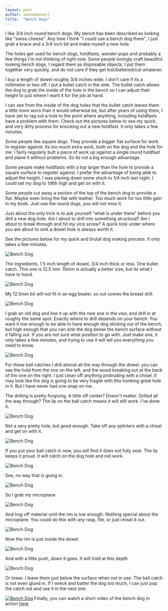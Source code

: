 ```yaml
---
layout: post
author: seanodonnell
title:  "Bench Dogs"
---
```


I like 3/4 inch round bench dogs. My bench has been described as looking like "swiss cheese". Any time I think "I could use a bench dog there", I just grab a brace and a 3/4 inch bit and make myself a new hole.

The holes get used for bench dogs, holdfasts, wonder pups and probably a few things I'm not thinking of right now. Some people lovingly craft beautiful looking bench dogs. I regard them as disposable objects. I put them together very quickly, and do not care if they get lost/battered/cut whatever.

I buy a length of dowel roughly 3/4 inches wide. I don't care if its a millimetre or two off. I put a bullet catch in the side. The bullet catch allows the dog to grab the inside of the hole in the bench so I can adjust their height to just where I want it for the job at hand. 

I can see from the inside of the dog holes that the bullet catch leaves them a little more worn than it would otherwise be, but after years of using them, I have yet to rag out a hole to the point where anything, including holdfasts have a problem with them. Check out the pictures below to see my quick, and very dirty process for knocking out a new holdfast. It only takes a few minutes. 

Some people like square dogs. They provide a bigger flat surface for work to register against. Its too much extra work, both on the dog and the hole for me. I fairly regularly butt a piece of work up against a single round holdfast and plane it without problems. So its not a big enough advantage.

Some people make holdfasts with a top larger than the hole to provide a square surface to register against. I prefer the advantage of being able to adjust the height. I was planing down some stock to 1/4 inch last night. I could set my dog to 1/8th high and get on with it.

Some people cut away a section of the top of the bench dog to provide a flat. Maybe even lining the flat with leather. Too much work for too little gain in my book. Just use the round dogs, you will not miss it.

Just about the only trick is to ask yourself "what is under there" before you dirll a new dog hole. Am I about to drill into something structural? Am I about to break through and hit my vice screw? A quick look under where you are about to sink a dowel hole is always worth it.

See the pictures below for my quick and brutal dog making process. It only takes a few minutes.

![Bench Dog](/assets/images/benchdogs/1.jpg)

The ingredients. 1 5 inch length of dowel, 3/4 inch thick or less. One bullet catch. This one is 12.5 mm. 10mm is actually a better size, but its what I have to hand.


![Bench Dog](/assets/images/benchdogs/2.jpg)

My 12.5mm bit will not fit in an egg beater, so out comes the breast drill.


![Bench Dog](/assets/images/benchdogs/3.jpg)

I grab an old dog and line it up with the new one in the vise, and drill in at roughly the same spot. Exactly where to drill depends on your bench. You want it low enough to be able to have enough dog sticking out of the bench, but high enough that you can sink the dog below the bench surface without it falling out. If you are not sure what position to go with. Just make one, it only takes a few minutes, and trying to use it will tell you everything you need to know.


![Bench Dog](/assets/images/benchdogs/4.jpg)

For these ball catches I drill almost all the way through the dowel. you can see the hold from the one on the left, and the wood breaking out at the back of the one on the right.  I just clean off anything protruding with a chisel. It may look like the dog is going to be very fragile with this honking great hole in it. But I have never had one snap on me.

The drilling is pretty forgiving. A little off center? Doesn't matter. Drilled all the way through? The lip on the ball catch means it will still work. I've done it.

![Bench Dog](/assets/images/benchdogs/5.jpg)

Not a very pretty hole, but good enough. Take off any splinters with a chisel and get on with it.


![Bench Dog](/assets/images/benchdogs/6.jpg)

If you put your ball catch in now, you will find it does not fully seat. The lip keeps it proud. It will catch on the dog hole and not work.


![Bench Dog](/assets/images/benchdogs/7.jpg)

See, no way that is going in.


![Bench Dog](/assets/images/benchdogs/8.jpg)

So I grab my microplane

![Bench Dog](/assets/images/benchdogs/9.jpg)

And hog off material until the rim is low enough. Nothing special about the microplane. You could do this with any rasp, file, or just chisel it out.


![Bench Dog](/assets/images/benchdogs/10.jpg)

Now the rim is just inside the dowel


![Bench Dog](/assets/images/benchdogs/11.jpg)

And with a little push, down it goes. It will hold at this depth.

![Bench Dog](/assets/images/benchdogs/12.jpg)

Or lower. I leave them just below the surface when not in use. The ball catch is not even glued in. If I wreck and batter the dog too much, I can just pop the catch out and use it in the next one.

[![Bench Dog](/assets/images/benchdogs/13.png)](https://youtu.be/vF9hF2g5nhw)
Finally, you can watch a short video of the bench dog in action [here](https://youtu.be/vF9hF2g5nhw)
